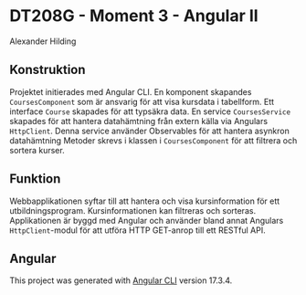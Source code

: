 # DT208G - Moment 3 - Angular II

Alexander Hilding

## Konstruktion
Projektet initierades med Angular CLI. En komponent skapandes `CoursesComponent` som är ansvarig för att visa kursdata i tabellform.
Ett interface `Course` skapades för att typsäkra data. En service `CoursesService` skapades för att hantera datahämtning från extern källa via Angulars `HttpClient`. Denna service använder Observables för att hantera asynkron datahämtning
Metoder skrevs i klassen i `CoursesComponent` för att filtrera och sortera kurser.

## Funktion
Webbapplikationen syftar till att hantera och visa kursinformation för ett utbildningsprogram. Kursinformationen kan filtreras och sorteras.
Applikationen är byggd med Angular och använder bland annat Angulars `HttpClient`-modul för att utföra HTTP GET-anrop till ett RESTful API.

## Angular
This project was generated with [Angular CLI](https://github.com/angular/angular-cli) version 17.3.4.